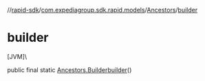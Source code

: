 //[rapid-sdk](../../../index.md)/[com.expediagroup.sdk.rapid.models](../index.md)/[Ancestors](index.md)/[builder](builder.md)

# builder

[JVM]\

public final static [Ancestors.Builder](-builder/index.md)[builder](builder.md)()
